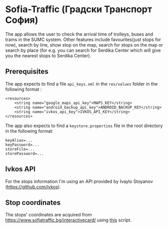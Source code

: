 # Sofia-Traffic (Градски Транспорт София)

The app allows the user to check the arrival time of trolleys, buses and trams in the SUMC system. Other features include favourites(just stops for now), search by line, show stop on the map, search for stops on the map or search by place (for e.g. you can search for Serdika Center which will give you the nearest stops to Serdika Center).

## Prerequisites
The app expects to find a file `api_keys.xml` in the `res/values` folder in the following format :
```
<resources>
    <string name="google_maps_api_key">MAPS_KEY</string>
    <string name="android_backup_api_key">ANDROID_BACKUP_KEY</string>
    <string name="ivkos_api_key">IVKOS_API_KEY</string>
</resources>
```

The app also expects to find a `keystore.properties` file in the root directory in the following format:

```
keyAlias=...
keyPassword=...
storeFile=...
storePassword=...
```

## Ivkos API
For the stops information I'm using an API provided by Ivaylo Stoyanov (https://github.com/ivkos).

## Stop coordinates
The stops' coordinates are acquired from https://www.sofiatraffic.bg/interactivecard/ using [this](https://github.com/thalvadzhi/Sofia-Traffic-Stops-Getter) script.
